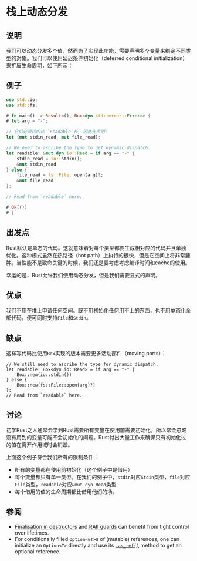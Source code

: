 # 栈上动态分发

## 说明

我们可以动态分发多个值，然而为了实现此功能，需要声明多个变量来绑定不同类型的对象。我们可以使用延迟条件初始化（deferred conditional initialization）来扩展生命周期，如下所示：

## 例子

```rust
use std::io;
use std::fs;

# fn main() -> Result<(), Box<dyn std::error::Error>> {
# let arg = "-";

// 它们必须活的比 `readable`长, 因此先声明:
let (mut stdin_read, mut file_read);

// We need to ascribe the type to get dynamic dispatch.
let readable: &mut dyn io::Read = if arg == "-" {
    stdin_read = io::stdin();
    &mut stdin_read
} else {
    file_read = fs::File::open(arg)?;
    &mut file_read
};

// Read from `readable` here.

# Ok(())
# }
```

## 出发点

Rust默认是单态的代码。这就意味着对每个类型都要生成相对应的代码并且单独优化。这种模式虽然在热路径（hot path）上执行的很快，但是它空间上将非常臃肿。当性能不是致命关键的时候，我们还是要考虑考虑编译时间和cache的使用。

幸运的是，Rust允许我们使用动态分发，但是我们需要显式的声明。

## 优点

我们不用在堆上申请任何空间。既不用初始化任何用不上的东西，也不用单态化全部代码，便可同时支持`File`和`Stdin`。

## 缺点

这样写代码比使用`Box`实现的版本需要更多活动部件（moving parts）：

```rust,ignore
// We still need to ascribe the type for dynamic dispatch.
let readable: Box<dyn io::Read> = if arg == "-" {
    Box::new(io::stdin())
} else {
    Box::new(fs::File::open(arg)?)
};
// Read from `readable` here.
```

## 讨论

初学Rust之人通常会学到Rust需要所有变量在使用前需要初始化，所以常会忽略没有用到的变量可能不会初始化的问题。Rust付出大量工作来确保只有初始化过的值在离开作用域时会销毁。

上面这个例子符合我们所有的限制条件：

* 所有的变量都在使用前初始化（这个例子中是借用）
* 每个变量都只有单一类型。在我们的例子中，`stdin`对应`Stdin`类型，`file`对应`File`类型，`readable`对应`&mut dyn Read`类型
* 每个借用的值的生命周期都比借用他们的场。

## 参阅

* [Finalisation in destructors](dtor-finally.md) and
[RAII guards](../patterns/RAII.md) can benefit from tight control over lifetimes.
* For conditionally filled `Option<&T>`s of (mutable) references, one can
initialize an `Option<T>` directly and use its [`.as_ref()`] method to get an
optional reference.

[`.as_ref()`]: https://doc.rust-lang.org/std/option/enum.Option.html#method.as_ref
